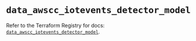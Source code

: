 # `data_awscc_iotevents_detector_model`

Refer to the Terraform Registry for docs: [`data_awscc_iotevents_detector_model`](https://registry.terraform.io/providers/hashicorp/awscc/0.70.0/docs/data-sources/iotevents_detector_model).
